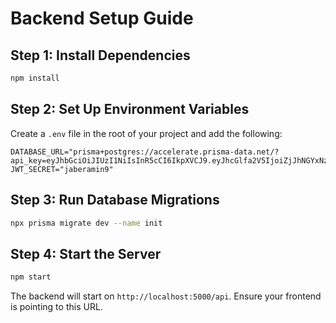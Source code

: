 # Backend Setup Guide

## Step 1: Install Dependencies
```sh
npm install
```

## Step 2: Set Up Environment Variables
Create a `.env` file in the root of your project and add the following:
```
DATABASE_URL="prisma+postgres://accelerate.prisma-data.net/?api_key=eyJhbGciOiJIUzI1NiIsInR5cCI6IkpXVCJ9.eyJhcGlfa2V5IjoiZjJhNGYxNzctOGMwMi00OTQzLTgyYjUtNjUyZDdhMjJkNjVmIiwidGVuYW50X2lkIjoiN2Q5NDc5NzNjZmM5ZTJkNjFhOTA3NzI4MjNjODk1NmUwZjk1YzVhYzljYmM1YjRhYWE2YzY2NmM4MDU0OWExYiIsImludGVybmFsX3NlY3JldCI6ImIwOTZhYTNhLTcwNDUtNDk0MS1iNmYxLTI3YzFkZTlmMjlkMSJ9.571oX7iF1vu5VxCciWE_xnHmwhGbidR67Z32Uijt2UA"
JWT_SECRET="jaberamin9"
```

## Step 3: Run Database Migrations
```sh
npx prisma migrate dev --name init
```

## Step 4: Start the Server
```sh
npm start
```

The backend will start on `http://localhost:5000/api`. Ensure your frontend is pointing to this URL.